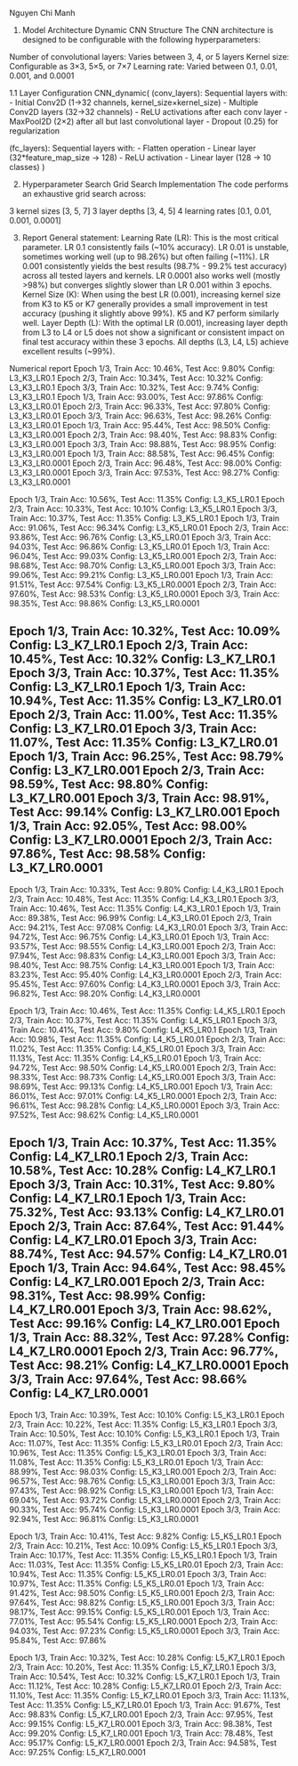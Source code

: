 Nguyen Chi Manh
1. Model Architecture
Dynamic CNN Structure
The CNN architecture is designed to be configurable with the following hyperparameters:

Number of convolutional layers: Varies between 3, 4, or 5 layers
Kernel size: Configurable as 3×3, 5×5, or 7×7
Learning rate: Varied between 0.1, 0.01, 0.001, and 0.0001

1.1 Layer Configuration
CNN_dynamic(
  (conv_layers): Sequential layers with:
    - Initial Conv2D (1→32 channels, kernel_size×kernel_size)
    - Multiple Conv2D layers (32→32 channels)
    - ReLU activations after each conv layer
    - MaxPool2D (2×2) after all but last convolutional layer
    - Dropout (0.25) for regularization
  
  (fc_layers): Sequential layers with:
    - Flatten operation
    - Linear layer (32*feature_map_size → 128)
    - ReLU activation
    - Linear layer (128 → 10 classes)
)

2. Hyperparameter Search
Grid Search Implementation
The code performs an exhaustive grid search across:

3 kernel sizes [3, 5, 7]
3 layer depths [3, 4, 5]
4 learning rates [0.1, 0.01, 0.001, 0.0001]

3. Report
General statement:
Learning Rate (LR): This is the most critical parameter. LR 0.1 consistently fails (~10% accuracy). LR 0.01 is unstable, sometimes working well (up to 98.26%) but often failing (~11%). LR 0.001 consistently yields the best results (98.7% - 99.2% test accuracy) across all tested layers and kernels. LR 0.0001 also works well (mostly >98%) but converges slightly slower than LR 0.001 within 3 epochs.
Kernel Size (K): When using the best LR (0.001), increasing kernel size from K3 to K5 or K7 generally provides a small improvement in test accuracy (pushing it slightly above 99%). K5 and K7 perform similarly well.
Layer Depth (L): With the optimal LR (0.001), increasing layer depth from L3 to L4 or L5 does not show a significant or consistent impact on final test accuracy within these 3 epochs. All depths (L3, L4, L5) achieve excellent results (~99%).

Numerical report
Epoch 1/3, Train Acc: 10.46%, Test Acc: 9.80%
Config: L3_K3_LR0.1
Epoch 2/3, Train Acc: 10.34%, Test Acc: 10.32%
Config: L3_K3_LR0.1
Epoch 3/3, Train Acc: 10.32%, Test Acc: 9.74%
Config: L3_K3_LR0.1
Epoch 1/3, Train Acc: 93.00%, Test Acc: 97.86%
Config: L3_K3_LR0.01
Epoch 2/3, Train Acc: 96.33%, Test Acc: 97.80%
Config: L3_K3_LR0.01
Epoch 3/3, Train Acc: 96.63%, Test Acc: 98.26%
Config: L3_K3_LR0.01
Epoch 1/3, Train Acc: 95.44%, Test Acc: 98.50%
Config: L3_K3_LR0.001
Epoch 2/3, Train Acc: 98.40%, Test Acc: 98.83%
Config: L3_K3_LR0.001
Epoch 3/3, Train Acc: 98.88%, Test Acc: 98.95%
Config: L3_K3_LR0.001
Epoch 1/3, Train Acc: 88.58%, Test Acc: 96.45%
Config: L3_K3_LR0.0001
Epoch 2/3, Train Acc: 96.48%, Test Acc: 98.00%
Config: L3_K3_LR0.0001
Epoch 3/3, Train Acc: 97.53%, Test Acc: 98.27%
Config: L3_K3_LR0.0001

Epoch 1/3, Train Acc: 10.56%, Test Acc: 11.35%
Config: L3_K5_LR0.1
Epoch 2/3, Train Acc: 10.33%, Test Acc: 10.10%
Config: L3_K5_LR0.1
Epoch 3/3, Train Acc: 10.37%, Test Acc: 11.35%
Config: L3_K5_LR0.1
Epoch 1/3, Train Acc: 91.06%, Test Acc: 96.34%
Config: L3_K5_LR0.01
Epoch 2/3, Train Acc: 93.86%, Test Acc: 96.76%
Config: L3_K5_LR0.01
Epoch 3/3, Train Acc: 94.03%, Test Acc: 96.86%
Config: L3_K5_LR0.01
Epoch 1/3, Train Acc: 96.04%, Test Acc: 99.03%
Config: L3_K5_LR0.001
Epoch 2/3, Train Acc: 98.68%, Test Acc: 98.70%
Config: L3_K5_LR0.001
Epoch 3/3, Train Acc: 99.06%, Test Acc: 99.21%
Config: L3_K5_LR0.001
Epoch 1/3, Train Acc: 91.51%, Test Acc: 97.54%
Config: L3_K5_LR0.0001
Epoch 2/3, Train Acc: 97.60%, Test Acc: 98.53%
Config: L3_K5_LR0.0001
Epoch 3/3, Train Acc: 98.35%, Test Acc: 98.86%
Config: L3_K5_LR0.0001

Epoch 1/3, Train Acc: 10.32%, Test Acc: 10.09%
Config: L3_K7_LR0.1
Epoch 2/3, Train Acc: 10.45%, Test Acc: 10.32%
Config: L3_K7_LR0.1
Epoch 3/3, Train Acc: 10.37%, Test Acc: 11.35%
Config: L3_K7_LR0.1
Epoch 1/3, Train Acc: 10.94%, Test Acc: 11.35%
Config: L3_K7_LR0.01
Epoch 2/3, Train Acc: 11.00%, Test Acc: 11.35%
Config: L3_K7_LR0.01
Epoch 3/3, Train Acc: 11.07%, Test Acc: 11.35%
Config: L3_K7_LR0.01
Epoch 1/3, Train Acc: 96.25%, Test Acc: 98.79%
Config: L3_K7_LR0.001
Epoch 2/3, Train Acc: 98.59%, Test Acc: 98.80%
Config: L3_K7_LR0.001
Epoch 3/3, Train Acc: 98.91%, Test Acc: 99.14%
Config: L3_K7_LR0.001
Epoch 1/3, Train Acc: 92.05%, Test Acc: 98.00%
Config: L3_K7_LR0.0001
Epoch 2/3, Train Acc: 97.86%, Test Acc: 98.58%
Config: L3_K7_LR0.0001
--------------------
Epoch 1/3, Train Acc: 10.33%, Test Acc: 9.80%
Config: L4_K3_LR0.1
Epoch 2/3, Train Acc: 10.48%, Test Acc: 11.35%
Config: L4_K3_LR0.1
Epoch 3/3, Train Acc: 10.46%, Test Acc: 11.35%
Config: L4_K3_LR0.1
Epoch 1/3, Train Acc: 89.38%, Test Acc: 96.99%
Config: L4_K3_LR0.01
Epoch 2/3, Train Acc: 94.21%, Test Acc: 97.08%
Config: L4_K3_LR0.01
Epoch 3/3, Train Acc: 94.72%, Test Acc: 96.75%
Config: L4_K3_LR0.01
Epoch 1/3, Train Acc: 93.57%, Test Acc: 98.55%
Config: L4_K3_LR0.001
Epoch 2/3, Train Acc: 97.94%, Test Acc: 98.83%
Config: L4_K3_LR0.001
Epoch 3/3, Train Acc: 98.40%, Test Acc: 98.75%
Config: L4_K3_LR0.001
Epoch 1/3, Train Acc: 83.23%, Test Acc: 95.40%
Config: L4_K3_LR0.0001
Epoch 2/3, Train Acc: 95.45%, Test Acc: 97.60%
Config: L4_K3_LR0.0001
Epoch 3/3, Train Acc: 96.82%, Test Acc: 98.20%
Config: L4_K3_LR0.0001

Epoch 1/3, Train Acc: 10.46%, Test Acc: 11.35%
Config: L4_K5_LR0.1
Epoch 2/3, Train Acc: 10.37%, Test Acc: 11.35%
Config: L4_K5_LR0.1
Epoch 3/3, Train Acc: 10.41%, Test Acc: 9.80%
Config: L4_K5_LR0.1
Epoch 1/3, Train Acc: 10.98%, Test Acc: 11.35%
Config: L4_K5_LR0.01
Epoch 2/3, Train Acc: 11.02%, Test Acc: 11.35%
Config: L4_K5_LR0.01
Epoch 3/3, Train Acc: 11.13%, Test Acc: 11.35%
Config: L4_K5_LR0.01
Epoch 1/3, Train Acc: 94.72%, Test Acc: 98.50%
Config: L4_K5_LR0.001
Epoch 2/3, Train Acc: 98.33%, Test Acc: 98.73%
Config: L4_K5_LR0.001
Epoch 3/3, Train Acc: 98.69%, Test Acc: 99.13%
Config: L4_K5_LR0.001
Epoch 1/3, Train Acc: 86.01%, Test Acc: 97.01%
Config: L4_K5_LR0.0001
Epoch 2/3, Train Acc: 96.61%, Test Acc: 98.28%
Config: L4_K5_LR0.0001
Epoch 3/3, Train Acc: 97.52%, Test Acc: 98.62%
Config: L4_K5_LR0.0001

Epoch 1/3, Train Acc: 10.37%, Test Acc: 11.35%
Config: L4_K7_LR0.1
Epoch 2/3, Train Acc: 10.58%, Test Acc: 10.28%
Config: L4_K7_LR0.1
Epoch 3/3, Train Acc: 10.31%, Test Acc: 9.80%
Config: L4_K7_LR0.1
Epoch 1/3, Train Acc: 75.32%, Test Acc: 93.13%
Config: L4_K7_LR0.01
Epoch 2/3, Train Acc: 87.64%, Test Acc: 91.44%
Config: L4_K7_LR0.01
Epoch 3/3, Train Acc: 88.74%, Test Acc: 94.57%
Config: L4_K7_LR0.01
Epoch 1/3, Train Acc: 94.64%, Test Acc: 98.45%
Config: L4_K7_LR0.001
Epoch 2/3, Train Acc: 98.31%, Test Acc: 98.99%
Config: L4_K7_LR0.001
Epoch 3/3, Train Acc: 98.62%, Test Acc: 99.16%
Config: L4_K7_LR0.001
Epoch 1/3, Train Acc: 88.32%, Test Acc: 97.28%
Config: L4_K7_LR0.0001
Epoch 2/3, Train Acc: 96.77%, Test Acc: 98.21%
Config: L4_K7_LR0.0001
Epoch 3/3, Train Acc: 97.64%, Test Acc: 98.66%
Config: L4_K7_LR0.0001
-----------
Epoch 1/3, Train Acc: 10.39%, Test Acc: 10.10%
Config: L5_K3_LR0.1
Epoch 2/3, Train Acc: 10.22%, Test Acc: 11.35%
Config: L5_K3_LR0.1
Epoch 3/3, Train Acc: 10.50%, Test Acc: 10.10%
Config: L5_K3_LR0.1
Epoch 1/3, Train Acc: 11.07%, Test Acc: 11.35%
Config: L5_K3_LR0.01
Epoch 2/3, Train Acc: 10.96%, Test Acc: 11.35%
Config: L5_K3_LR0.01
Epoch 3/3, Train Acc: 11.08%, Test Acc: 11.35%
Config: L5_K3_LR0.01
Epoch 1/3, Train Acc: 88.99%, Test Acc: 98.03%
Config: L5_K3_LR0.001
Epoch 2/3, Train Acc: 96.57%, Test Acc: 98.76%
Config: L5_K3_LR0.001
Epoch 3/3, Train Acc: 97.43%, Test Acc: 98.92%
Config: L5_K3_LR0.001
Epoch 1/3, Train Acc: 69.04%, Test Acc: 93.72%
Config: L5_K3_LR0.0001
Epoch 2/3, Train Acc: 90.33%, Test Acc: 95.74%
Config: L5_K3_LR0.0001
Epoch 3/3, Train Acc: 92.94%, Test Acc: 96.81%
Config: L5_K3_LR0.0001

Epoch 1/3, Train Acc: 10.41%, Test Acc: 9.82%
Config: L5_K5_LR0.1
Epoch 2/3, Train Acc: 10.21%, Test Acc: 10.09%
Config: L5_K5_LR0.1
Epoch 3/3, Train Acc: 10.17%, Test Acc: 11.35%
Config: L5_K5_LR0.1
Epoch 1/3, Train Acc: 11.03%, Test Acc: 11.35%
Config: L5_K5_LR0.01
Epoch 2/3, Train Acc: 10.94%, Test Acc: 11.35%
Config: L5_K5_LR0.01
Epoch 3/3, Train Acc: 10.97%, Test Acc: 11.35%
Config: L5_K5_LR0.01
Epoch 1/3, Train Acc: 91.42%, Test Acc: 98.50%
Config: L5_K5_LR0.001
Epoch 2/3, Train Acc: 97.64%, Test Acc: 98.82%
Config: L5_K5_LR0.001
Epoch 3/3, Train Acc: 98.17%, Test Acc: 99.15%
Config: L5_K5_LR0.001
Epoch 1/3, Train Acc: 77.01%, Test Acc: 95.54%
Config: L5_K5_LR0.0001
Epoch 2/3, Train Acc: 94.03%, Test Acc: 97.23%
Config: L5_K5_LR0.0001
Epoch 3/3, Train Acc: 95.84%, Test Acc: 97.86%

Epoch 1/3, Train Acc: 10.32%, Test Acc: 10.28%
Config: L5_K7_LR0.1
Epoch 2/3, Train Acc: 10.20%, Test Acc: 11.35%
Config: L5_K7_LR0.1
Epoch 3/3, Train Acc: 10.54%, Test Acc: 10.32%
Config: L5_K7_LR0.1
Epoch 1/3, Train Acc: 11.12%, Test Acc: 10.28%
Config: L5_K7_LR0.01
Epoch 2/3, Train Acc: 11.10%, Test Acc: 11.35%
Config: L5_K7_LR0.01
Epoch 3/3, Train Acc: 11.13%, Test Acc: 11.35%
Config: L5_K7_LR0.01
Epoch 1/3, Train Acc: 91.67%, Test Acc: 98.83%
Config: L5_K7_LR0.001
Epoch 2/3, Train Acc: 97.95%, Test Acc: 99.15%
Config: L5_K7_LR0.001
Epoch 3/3, Train Acc: 98.38%, Test Acc: 99.20%
Config: L5_K7_LR0.001
Epoch 1/3, Train Acc: 78.48%, Test Acc: 95.17%
Config: L5_K7_LR0.0001
Epoch 2/3, Train Acc: 94.58%, Test Acc: 97.25%
Config: L5_K7_LR0.0001